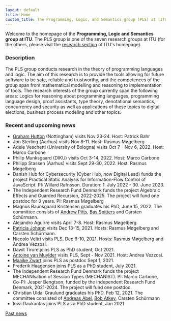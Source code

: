 ```yaml
---
layout: default
title: Home
custom_title: The Programming, Logic, and Semantics group (PLS) at [ITU](http://www.itu.dk)
---
```


Welcome to the homepage of the **Programming, Logic and Semantics group at
ITU**. The PLS group is one of the seven research groups at ITU (for the
others, please visit the [research
section](http://en.itu.dk/Research/About-ITUs-Research/Research-Groups)
of ITU\'s homepage).

### Description

The PLS group conducts research in the theory of programming languages and logic. The aim of this research is to provide the tools allowing for future software to be safe, reliable and trustworthy, and the competences of the group span from mathematical modelling and reasoning to implementation of tools. The research interests of the group currently span the following areas: Logics for reasoning about programming languages, programming language design, proof assistants, type theory, denotational semantics, concurrency and security as well as applications of these topics to digital elections, business process modeling and other topics.

### Recent and upcoming news

- [Graham Hutton](http://www.cs.nott.ac.uk/~pszgmh/) (Nottingham) visits Nov 23-24. Host: Patrick Bahr
- Jon Sterling (Aarhus) visits Nov 8-11. Host: Rasmus Møgelberg
- Adele Veschetti (University of Bologna) visits Oct 7 - Nov 6, 2022. Host: Marco Carbone
- Philip Munksgaard (DIKU) visits Oct 3-14, 2022. Host: Marco Carbone
- Philipp Stassen (Aarhus) visits Sept 29-30, 2022. Host: Rasmus Møgelberg
- Danish Hub for Cybersecurity (Cyber Hub, now Digital Lead) funds the project Practical Static Analysis for Information-Flow Control of JavaScript. PI: Willard Rafnsson. Duration: 1. July 2022 - 30. June 2023.
- The Independent Research Fund Denmark funds the project Algebraic Effects and Guarded Recursion, 2022-2025. The project will fund one postdoc for 3 years. PI: Rasmus Møgelberg
- Magnus Baunsgaard Kristensen graduates his PhD, June 15, 2022. The committee consists of [Andrew Pitts](https://www.cl.cam.ac.uk/~amp12/), [Bas Spitters](https://users-cs.au.dk/spitters/) and Carsten Schürmann.
- Alejandro Aguirre visits April 7-8. Host: Rasmus Møgelberg
- [Patricia Johann](https://cs.appstate.edu/~johannp/) visits Dec 13-15, 2021. Hosts: Rasmus Møgelberg and Carsten Schürmann.
- [Niccolo Veltri](https://niccoloveltri.github.io/) visits PLS, Dec 6-10, 2021. Hosts: Rasmus Møgelberg and Andrea Vezzosi.
- Dawit Tirore joins PLS as PhD student, Oct 2021.
- [Antoine van Muylder](https://antoinevanmuylder.github.io/) visits PLS, Sept - Nov 2021. Host: Andrea Vezzosi.
- [Maaike Zwart](https://maaikezwart.com/) joins PLS as postdoc Sept 1, 2021.
- Frederik Haagensen joins PLS as a PhD student, July 2021.
- The Independent Research Fund Denmark funds the project MECHANIsation of Session Types (MECHANIST). PI: Marco Carbone, Co-PI: Jesper Bengtson, funded by the Independent Research Fund Denmark, 2021-2024. The project will fund one postdoc.
- Christian Uldal Graulund graduates his PhD, Feb 12, 2021. The committee consisted of [Andreas Abel](https://www.cse.chalmers.se/~abela/), [Bob Atkey](https://www.strath.ac.uk/staff/atkeyrobertdr/), Carsten Schürmann
- Ieva Daukantas joins PLS as a PhD student, Jan 2021

[Past news](Past_news.html)
